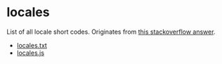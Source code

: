 # locales

List of all locale short codes. Originates from [this stackoverflow answer](https://stackoverflow.com/questions/3191664/list-of-all-locales-and-their-short-codes#3191729).

- [locales.txt](https://raw.githubusercontent.com/henninghall/locales/master/locales.txt)
- [locales.js](https://raw.githubusercontent.com/henninghall/locales/master/locales.js)
